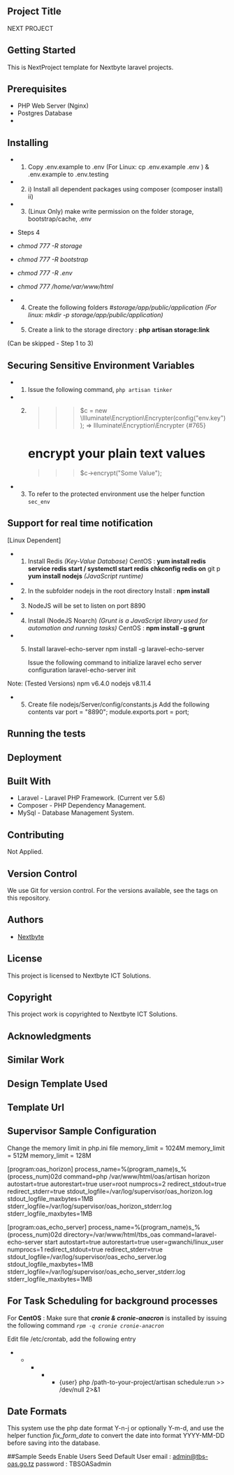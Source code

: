 ## **Project Title**
NEXT PROJECT

## **Getting Started**

This is NextProject template for Nextbyte laravel projects.

## **Prerequisites**

- PHP Web Server (Nginx)
- Postgres Database
- 

## **Installing**

- 1. Copy .env.example to .env (For Linux:  cp .env.example .env ) & .env.example to .env.testing
- 2. i) Install all dependent packages using composer (composer install)
    ii) 
- 3. (Linux Only) make write permission on the folder storage, bootstrap/cache, .env
- Steps 4
- _chmod 777 -R storage_
- _chmod 777 -R bootstrap_
- _chmod 777 -R .env_
- _chmod 777 /home/var/www/html_

- 4. Create the following folders
#_storage/app/public/application (For linux: mkdir -p storage/app/public/application)_


- 5. Create a link to the storage directory : **php artisan storage:link**

(Can be skipped - Step 1 to 3)
## Securing Sensitive Environment Variables
- 1. Issue the following command, `php artisan tinker`
- 2. >>> $c = new \Illuminate\Encryption\Encrypter(config("env.key"));
     => Illuminate\Encryption\Encrypter {#765}
     # encrypt your plain text values
     >>> $c->encrypt("Some Value");
- 3. To refer to the protected environment use the helper function `sec_env`

## Support for real time notification

[Linux Dependent]
- 1. Install Redis 
     _(Key-Value Database)_
     CentOS  : **yum install redis**
               **service redis start / systemctl start redis**
               **chkconfig redis on**
               git p
               **yum install nodejs**
               _(JavaScript runtime)_
  
- 2. In the subfolder nodejs in the root directory
      Install : **npm install**     
               
- 3. NodeJS will be set to listen on port 8890

- 4. Install (NodeJS Noarch) 
      _(Grunt is a JavaScript library used for automation and running tasks)_
      CentOS  : **npm install -g grunt**
- 5. Install laravel-echo-server
     npm install -g laravel-echo-server
     
     Issue the following command to initialize laravel echo server configuration
     laravel-echo-server init

Note: (Tested Versions)
npm v6.4.0
nodejs v8.11.4

- 5. Create file nodejs/Server/config/constants.js
     Add the following contents
     var port = "8890";
     module.exports.port = port;

## **Running the tests**


## **Deployment**



## **Built With**

- Laravel - Laravel PHP Framework.  (Current ver 5.6)
- Composer - PHP Dependency Management.
- MySql - Database Management System.

## **Contributing**

Not Applied.

## **Version Control**

We use Git for version control. For the versions available, see the tags on this repository.

## **Authors**

- [Nextbyte](info@nextbyte.co.tz)



## **License**

This project is licensed to Nextbyte ICT Solutions.

## **Copyright**

This project work is copyrighted to Nextbyte ICT Solutions.

## **Acknowledgments**


## **Similar Work**


## Design Template Used


## Template Url


## Supervisor Sample Configuration

Change the memory limit in php.ini file
memory_limit = 1024M
memory_limit = 512M
memory_limit = 128M

[program:oas_horizon]
process_name=%(program_name)s_%(process_num)02d
command=php /var/www/html/oas/artisan horizon
autostart=true
autorestart=true
user=root
numprocs=2
redirect_stdout=true
redirect_stderr=true
stdout_logfile=/var/log/supervisor/oas_horizon.log
stdout_logfile_maxbytes=1MB
stderr_logfile=/var/log/supervisor/oas_horizon_stderr.log
stderr_logfile_maxbytes=1MB

[program:oas_echo_server]
process_name=%(program_name)s_%(process_num)02d
directory=/var/www/html/tbs_oas
command=laravel-echo-server start
autostart=true
autorestart=true
user=gwanchi/linux_user
numprocs=1
redirect_stdout=true
redirect_stderr=true
stdout_logfile=/var/log/supervisor/oas_echo_server.log
stdout_logfile_maxbytes=1MB
stderr_logfile=/var/log/supervisor/oas_echo_server_stderr.log
stderr_logfile_maxbytes=1MB


## For Task Scheduling for background processes
For **CentOS** : Make sure that **_cronie & cronie-anacron_** is installed by issuing the following command 
_`rpm -q cronie cronie-anacron`_

Edit file /etc/crontab, add the following entry

* * * * * {user} php /path-to-your-project/artisan schedule:run >> /dev/null 2>&1

## Date Formats
This system use the php date format Y-n-j or optionally Y-m-d, and use the helper function _fix_form_date_ to convert the date into format YYYY-MM-DD before saving into the database.

##Sample Seeds
Enable Users Seed
Default User 
email : admin@tbs-oas.go.tz
password : TBSOASadmin
